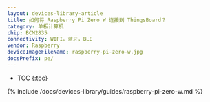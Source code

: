 ```yaml
---
layout: devices-library-article
title: 如何将 Raspberry Pi Zero W 连接到 ThingsBoard？
category: 单板计算机
chip: BCM2835
connectivity: WIFI，蓝牙，BLE
vendor: Raspberry
deviceImageFileName: raspberry-pi-zero-w.jpg
docsPrefix: pe/
---
```



* TOC
{:toc}

{% include /docs/devices-library/guides/raspberry-pi-zero-w.md %}